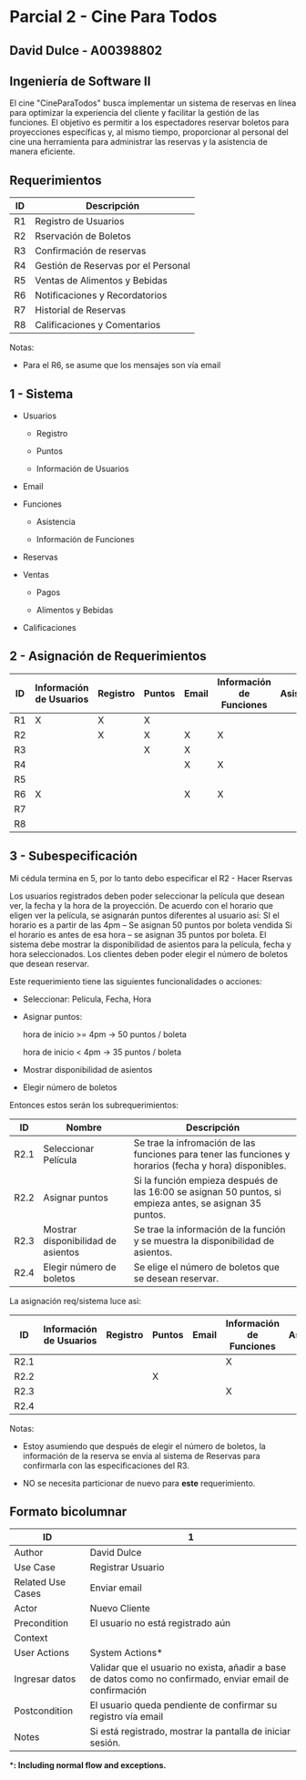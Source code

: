# Parcial 2 - Cine Para Todos

## David Dulce - A00398802

## Ingeniería de Software II

El cine "CineParaTodos" busca implementar un sistema de reservas en línea para optimizar la experiencia del cliente y facilitar la gestión de las funciones. El objetivo es permitir a los espectadores reservar boletos para proyecciones específicas y, al mismo tiempo, proporcionar al personal del cine una herramienta para administrar las reservas y la asistencia de manera eficiente.

## Requerimientos

| ID | Descripción |
| --- | --- |
| R1 | Registro de Usuarios |
| R2 | Rservación de Boletos |
| R3 | Confirmación de reservas |
| R4 | Gestión de Reservas por el Personal |
| R5 | Ventas de Alimentos y Bebidas |
| R6 | Notificaciones y Recordatorios |
| R7 | Historial de Reservas |
| R8 | Calificaciones y Comentarios |

Notas:

- Para el R6, se asume que los mensajes son vía email

## 1 - Sistema

- Usuarios

  - Registro

  - Puntos

  - Información de Usuarios

- Email

- Funciones

  - Asistencia

  - Información de Funciones

- Reservas

- Ventas

  - Pagos

  - Alimentos y Bebidas

- Calificaciones

## 2 - Asignación de Requerimientos

| ID | Información de Usuarios | Registro | Puntos | Email | Información de Funciones | Asistencia | Reservas | Pagos | Alimentos y Bebidas | Calificaciones |
| -- | -- | -- | -- | -- | -- | -- | -- | -- | -- | -- |
| R1 | X | X | X |
| R2 | | X | X | X | X |
| R3 | | | X | X | | | X | X |
| R4 | | | | X | X | | X |
| R5 | | | | | | | | X | X |
| R6 | X | | | X | X | | X |
| R7 | | | | | | | X |
| R8 | | | | | | | | | | X |

## 3 - Subespecificación
Mi cédula termina en 5, por lo tanto debo especificar el R2 - Hacer Rservas

Los usuarios registrados deben poder seleccionar la película que desean ver, la fecha y la hora de la proyección. De acuerdo con el horario que eligen ver la película, se asignarán puntos diferentes al usuario así: 
SI el horario es a partir de las 4pm – Se asignan 50 puntos por boleta vendida
Si el horario es antes de esa hora – se asignan 35 puntos por boleta.
El sistema debe mostrar la disponibilidad de asientos para la película, fecha y hora seleccionados.
Los clientes deben poder elegir el número de boletos que desean reservar.

Este requerimiento tiene las siguientes funcionalidades o acciones:

- Seleccionar: Película, Fecha, Hora

- Asignar puntos:

  hora de inicio >= 4pm -> 50 puntos / boleta

  hora de inicio < 4pm -> 35 puntos / boleta

- Mostrar disponibilidad de asientos

- Elegir número de boletos

Entonces estos serán los subrequerimientos:

| ID | Nombre | Descripción |
| -- | -- | -- |
| R2.1 | Seleccionar Película | Se trae la infromación de las funciones para tener las funciones y horarios (fecha y hora) disponibles. |
| R2.2 | Asignar puntos | Si la función empieza después de las 16:00 se asignan 50 puntos, si empieza antes, se asignan 35 puntos.  |
| R2.3 | Mostrar disponibilidad de asientos | Se trae la información de la función y se muestra la disponibilidad de asientos. |
| R2.4 | Elegir número de boletos | Se elige el número de boletos que se desean reservar. |

La asignación req/sistema luce asì:

| ID | Información de Usuarios | Registro | Puntos | Email | Información de Funciones | Asistencia | Reservas | Pagos | Alimentos y Bebidas | Calificaciones |
| -- | -- | -- | -- | -- | -- | -- | -- | -- | -- | -- |
| R2.1 | | | | | X
| R2.2 | | | X | | | | | | | |
| R2.3 | | | | | X | | | | | |
| R2.4 | | | | | | | X | | | |

Notas:

- Estoy asumiendo que después de elegir el número de boletos, la información de la reserva se envía al sistema de Reservas para confirmarla con las especificaciones del R3.

- NO se necesita particionar de nuevo para **este** requerimiento.

## Formato bicolumnar

| ID | 1 |
| -- | -- |
| Author | David Dulce |
| Use Case | Registrar Usuario |
| Related Use Cases | Enviar email |
| Actor | Nuevo Cliente |
| Precondition | El usuario no está registrado aún |
| Context |  |
| User Actions | System Actions* |
| Ingresar datos | Validar que el usuario no exista, añadir a base de datos como no confirmado, enviar email de confirmación |
| Postcondition | El usuario queda pendiente de confirmar su registro vía email |
| Notes | Si está registrado, mostrar la pantalla de iniciar sesión. |

***: Including normal flow and exceptions.**
